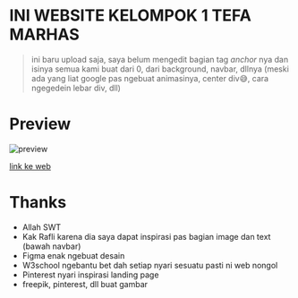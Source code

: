 # INI WEBSITE KELOMPOK 1 TEFA MARHAS
> ini baru upload saja, saya belum mengedit bagian tag _anchor_ nya dan isinya
semua kami buat dari 0, dari background, navbar, dllnya (meski ada yang liat google pas ngebuat animasinya, center div😅, cara ngegedein lebar div, dll)

# Preview
![preview](https://media.giphy.com/media/ncTvTCLJPHpohpHLwM/giphy.gif)

[link ke web](https://bvbxd.github.io/kelompok1/)

# Thanks
- Allah SWT
- Kak Rafli karena dia saya dapat inspirasi pas bagian image dan text (bawah navbar)
- Figma enak ngebuat desain 
- W3school ngebantu bet dah setiap nyari sesuatu pasti ni web nongol
- Pinterest nyari inspirasi landing page
- freepik, pinterest, dll buat gambar
